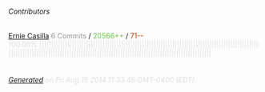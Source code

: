 ###### Contributors
[Ernie Casilla](https://github.com/ecasilla)
<font color="#999">6 Commits</font> / <font color="#6cc644">20566++</font> / <font color="#bd3c00"> 71--</font>
<font color="#dedede">100.00%&nbsp;<font color="#dedede">|||||||||||||||||||||||||||||||||||||||||||||||||||||||||||||||||||||||||||||||||||||||||||||||||||||||||||||||||||||||||||||||||||||||||||||||||||||||||||||||||||||||||||||||||||||</font><font color="#f4f4f4"></font><br><br>
###### [Generated](https://github.com/jakeleboeuf/contributor) on Fri Aug 15 2014 11:33:46 GMT-0400 (EDT)